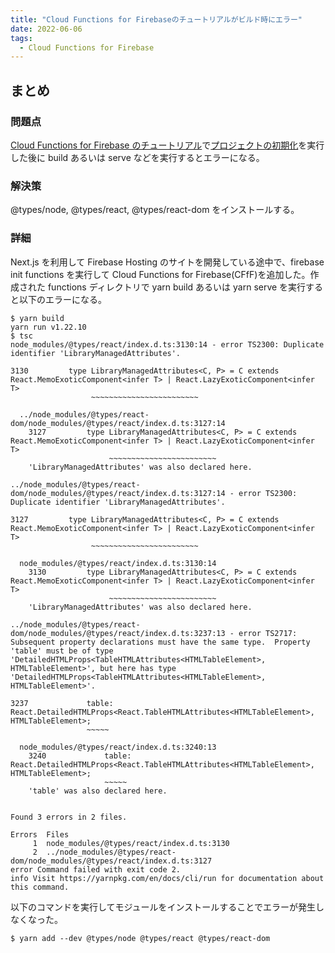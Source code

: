 ```yaml
---
title: "Cloud Functions for Firebaseのチュートリアルがビルド時にエラー"
date: 2022-06-06
tags:
  - Cloud Functions for Firebase
---
```


## まとめ

### 問題点

[Cloud Functions for Firebase のチュートリアル](https://firebase.google.com/docs/functions/get-started)で[プロジェクトの初期化](https://firebase.google.com/docs/functions/get-started#initialize-your-project)を実行した後に build あるいは serve などを実行するとエラーになる。

### 解決策

@types/node, @types/react, @types/react-dom をインストールする。

<!--more-->

### 詳細

Next.js を利用して Firebase Hosting のサイトを開発している途中で、firebase init functions を実行して Cloud Functions for Firebase(CFfF)を追加した。作成された functions ディレクトリで yarn build あるいは yarn serve を実行すると以下のエラーになる。

```shell
$ yarn build
yarn run v1.22.10
$ tsc
node_modules/@types/react/index.d.ts:3130:14 - error TS2300: Duplicate identifier 'LibraryManagedAttributes'.

3130         type LibraryManagedAttributes<C, P> = C extends React.MemoExoticComponent<infer T> | React.LazyExoticComponent<infer T>
                  ~~~~~~~~~~~~~~~~~~~~~~~~

  ../node_modules/@types/react-dom/node_modules/@types/react/index.d.ts:3127:14
    3127         type LibraryManagedAttributes<C, P> = C extends React.MemoExoticComponent<infer T> | React.LazyExoticComponent<infer T>
                      ~~~~~~~~~~~~~~~~~~~~~~~~
    'LibraryManagedAttributes' was also declared here.

../node_modules/@types/react-dom/node_modules/@types/react/index.d.ts:3127:14 - error TS2300: Duplicate identifier 'LibraryManagedAttributes'.

3127         type LibraryManagedAttributes<C, P> = C extends React.MemoExoticComponent<infer T> | React.LazyExoticComponent<infer T>
                  ~~~~~~~~~~~~~~~~~~~~~~~~

  node_modules/@types/react/index.d.ts:3130:14
    3130         type LibraryManagedAttributes<C, P> = C extends React.MemoExoticComponent<infer T> | React.LazyExoticComponent<infer T>
                      ~~~~~~~~~~~~~~~~~~~~~~~~
    'LibraryManagedAttributes' was also declared here.

../node_modules/@types/react-dom/node_modules/@types/react/index.d.ts:3237:13 - error TS2717: Subsequent property declarations must have the same type.  Property 'table' must be of type 'DetailedHTMLProps<TableHTMLAttributes<HTMLTableElement>, HTMLTableElement>', but here has type 'DetailedHTMLProps<TableHTMLAttributes<HTMLTableElement>, HTMLTableElement>'.

3237             table: React.DetailedHTMLProps<React.TableHTMLAttributes<HTMLTableElement>, HTMLTableElement>;
                 ~~~~~

  node_modules/@types/react/index.d.ts:3240:13
    3240             table: React.DetailedHTMLProps<React.TableHTMLAttributes<HTMLTableElement>, HTMLTableElement>;
                     ~~~~~
    'table' was also declared here.


Found 3 errors in 2 files.

Errors  Files
     1  node_modules/@types/react/index.d.ts:3130
     2  ../node_modules/@types/react-dom/node_modules/@types/react/index.d.ts:3127
error Command failed with exit code 2.
info Visit https://yarnpkg.com/en/docs/cli/run for documentation about this command.
```

以下のコマンドを実行してモジュールをインストールすることでエラーが発生しなくなった。

```shell
$ yarn add --dev @types/node @types/react @types/react-dom
```
